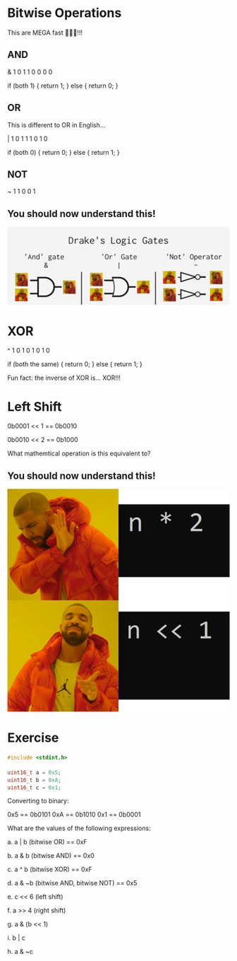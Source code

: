 # Bitwise Operations

This are MEGA fast 🏃🏃🏃!!!


## AND

& 1 0
1 1 0
0 0 0

if (both 1) {
    return 1;
} else {
    return 0;
}


## OR

This is different to OR in English...

| 1 0
1 1 1
0 1 0

if (both 0) {
    return 0;
} else {
    return 1;
}


## NOT

~ 1
1 0
0 1


## You should now understand this!

![logic_gates](logic_gates.png)


# XOR

^ 1 0
1 0 1
0 1 0

if (both the same) {
    return 0;
} else {
    return 1;
}

Fun fact: the inverse of XOR is... XOR!!!


# Left Shift

0b0001 << 1 == 0b0010

0b0010 << 2 == 0b1000

What mathemtical operation is this equivalent to?


## You should now understand this!

![left_shift](left_shift.png)


# Exercise

```c
#include <stdint.h>

uint16_t a = 0x5;
uint16_t b = 0xA;
uint16_t c = 0x1;
```

Converting to binary:

0x5 == 0b0101
0xA == 0b1010
0x1 == 0b0001

What are the values of the following expressions:

a. a | b (bitwise OR) == 0xF

b. a & b (bitwise AND) == 0x0


c. a ^ b (bitwise XOR) == 0xF


d. a & ~b (bitwise AND, bitwise NOT) == 0x5


e. c << 6 (left shift)


f. a >> 4 (right shift)


g. a & (b << 1)


i. b | c


h. a & ~c
